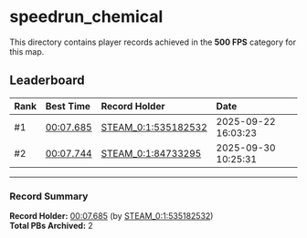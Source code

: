 # speedrun_chemical

This directory contains player records achieved in the **500 FPS** category for this map.

## Leaderboard

| Rank | Best Time | Record Holder | Date                |
| :--- | :-------- | :------------ | :------------------ |
| #1   | [00:07.685](./00007685_STEAM_0_1_535182532_20250922-160323.zip) | [STEAM_0:1:535182532](https://speedrun16.com/profile/STEAM_0:1:535182532)   | 2025-09-22 16:03:23 |
| #2   | [00:07.744](./00007744_STEAM_0_1_84733295_20250930-102531.zip) | [STEAM_0:1:84733295](https://speedrun16.com/profile/STEAM_0:1:84733295)   | 2025-09-30 10:25:31 |

---

### Record Summary
**Record Holder:** [00:07.685](./00007685_STEAM_0_1_535182532_20250922-160323.zip) (by [STEAM_0:1:535182532](https://speedrun16.com/profile/STEAM_0:1:535182532))  
**Total PBs Archived:** 2